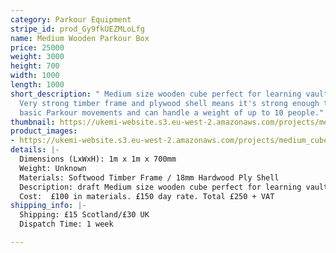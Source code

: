 ```yaml
---
category: Parkour Equipment
stripe_id: prod_Gy9fkUEZMLoLfg
name: Medium Wooden Parkour Box
price: 25000
weight: 3000
height: 700
width: 1000
length: 1000
short_description: " Medium size wooden cube perfect for learning vaults or jumps.
  Very strong timber frame and plywood shell means it's strong enough to hack all
  basic Parkour movements and can handle a weight of up to 10 people."
thumbnail: https://ukemi-website.s3.eu-west-2.amazonaws.com/projects/medium_cube_thumbnail.jpg
product_images:
- https://ukemi-website.s3.eu-west-2.amazonaws.com/projects/medium_cube_1.jpg
details: |-
  Dimensions (LxWxH): 1m x 1m x 700mm
  Weight: Unknown
  Materials: Softwood Timber Frame / 18mm Hardwood Ply Shell
  Description: draft Medium size wooden cube perfect for learning vaults or jumps. Very strong timber frame and plywood shell means it's strong enough to hack all basic Parkour movements and can handle a weight of up to 10 people
  Cost:  £100 in materials. £150 day rate. Total £250 + VAT
shipping_info: |-
  Shipping: £15 Scotland/£30 UK
  Dispatch Time: 1 week

---
```

